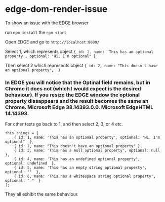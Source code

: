 # edge-dom-render-issue
To show an issue with the EDGE browser

run `npm install` the `npm start`

Open EDGE and go to `http://localhost:8000/`

Select 1, which represents object `{ id: 1, name: 'This has an optional property', optional: "Hi, I'm optional" }`

Then select 2 which represents object `{ id: 2, name: "This doesn't have an optional property",  }`

### In EDGE you will notice that the Optinal field remains, but in Chrome it does not (which I would expect is the desired behaviour). If you resize the EDGE window the optional property dissappears and the result becomes the same an Chrome. Microsoft Edge 38.14393.0.0. Microsoft EdgeHTML 14.14393.

For other tests go back to 1, and then select 2, 3, or 4 etc.

```
this.things = [
    { id: 1, name: 'This has an optional property', optional: "Hi, I'm optional"  },
    { id: 2, name: "This doesn't have an optional property" },
    { id: 3, name: 'This has a null optional property', optional: null  },
    { id: 4, name: 'This has an undefined optional property', optional: undefined  },
    { id: 5, name: 'This has an empty string optional property', optional: ""  },
    { id: 6, name: 'This has a whitespace string optional property', optional: " "  }
];
```

They all exhibit the same behaviour.
